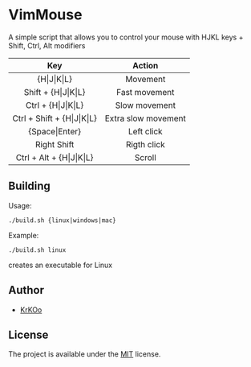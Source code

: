 # VimMouse
A simple script that allows you to control your mouse with HJKL keys + Shift, Ctrl, Alt modifiers

|             Key             |        Action       |
|:---------------------------:|:-------------------:|
|         {H\|J\|K\|L}        |       Movement      |
|     Shift + {H\|J\|K\|L}    |    Fast movement    |
|     Ctrl + {H\|J\|K\|L}     |    Slow movement    |
| Ctrl + Shift + {H\|J\|K\|L} | Extra slow movement |
|        {Space\|Enter}       |      Left click     |
|          Right Shift        |     Rigth click     |
|  Ctrl + Alt + {H\|J\|K\|L}  |        Scroll       |

## Building
Usage:

`./build.sh {linux|windows|mac}`

Example:

`./build.sh linux`

creates an executable for Linux

## Author
* [KrKOo](https://github.com/KrKOo)

## License
The project is available under the [MIT](https://opensource.org/licenses/MIT) license.